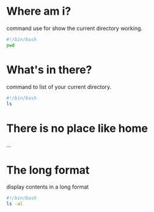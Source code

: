# Where am i?
command use for show the current directory working.
```bash
#!/bin/bash
pwd
```
# What's in there?
command to list of your current directory.
```bash
#!/bin/bash
ls
```
# There is no place like home
...
# The long format
display contents in a long format
```bash
#!/bin/bash
ls -al
```
